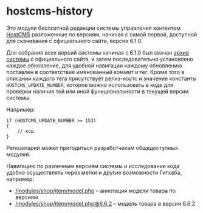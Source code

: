 # hostcms-history

Это модули бесплатной редакции системы управления контентом [HostCMS](http://www.hostcms.ru/hostcms/editions/free/) разложенные по версиям, начиная с самой первой, доступной для скачивания с официального сайта, версии 6.1.0.

Для собрания всех версий системы начиная с 6.1.0 был скачан [архив системы](http://www.hostcms.ru/download/6/HostCMS.Free_6.0.zip) с официального сайта, и затем последовательно установлено каждое обновление, для удобной навигации каждому обновлению поставлен в соответствие именованный коммит и тег. Кроме того в описании каждого тега присутствует релиз-ноутс и значение константы `HOSTCMS_UPDATE_NUMBER`, которое можно использовать в коде для проверки наличия той или иной функциональности в текущей версии системы.

Например:
```
if (HOSTCMS_UPDATE_NUMBER >= 153)
{
	// код
}
```

Репозитарий может пригодиться разработчикам общедоступных модулей.

Навигацию по различным версиям системы и исследование кода удобно осуществлять через метки и другие возможности Гитхаба, например:
* [/modules/shop/item/model.php](https://github.com/maximzasorin/hostcms-history/blame/master/modules/shop/item/model.php) – аннотация модели товара по версиям
* [/modules/shop/item/model.php@6.6.2](https://github.com/maximzasorin/hostcms-history/blob/6.6.2/modules/shop/item/model.php) – модель товара в версии 6.6.2